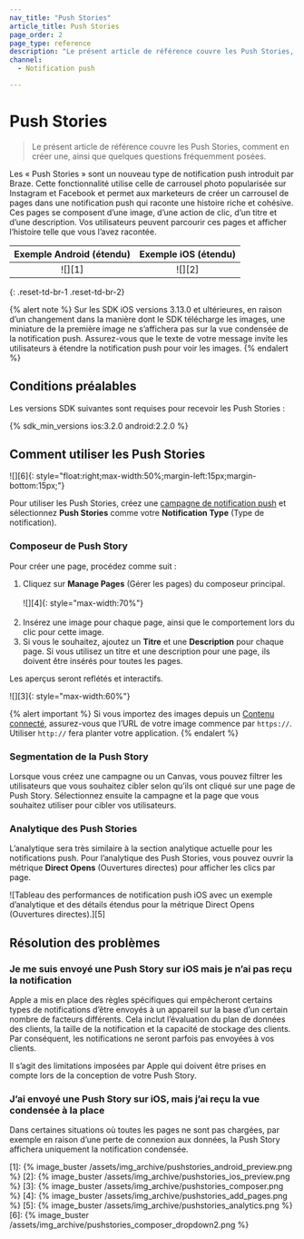 ```yaml
---
nav_title: "Push Stories"
article_title: Push Stories
page_order: 2
page_type: reference
description: "Le présent article de référence couvre les Push Stories, comment en créer une, ainsi que quelques questions fréquemment posées."
channel:
  - Notification push

---
```


# Push Stories

> Le présent article de référence couvre les Push Stories, comment en créer une, ainsi que quelques questions fréquemment posées.

Les « Push Stories » sont un nouveau type de notification push introduit par Braze. Cette fonctionnalité utilise celle de carrousel photo popularisée sur Instagram et Facebook et permet aux marketeurs de créer un carrousel de pages dans une notification push qui raconte une histoire riche et cohésive. Ces pages se composent d’une image, d’une action de clic, d’un titre et d’une description. Vos utilisateurs peuvent parcourir ces pages et afficher l’histoire telle que vous l’avez racontée.

| Exemple Android (étendu) | Exemple iOS (étendu) |
| :-----: | :----------: |
| ![][1] | ![][2] |
{: .reset-td-br-1 .reset-td-br-2}

{% alert note %}
Sur les SDK iOS versions 3.13.0 et ultérieures, en raison d’un changement dans la manière dont le SDK télécharge les images, une miniature de la première image ne s’affichera pas sur la vue condensée de la notification push. Assurez-vous que le texte de votre message invite les utilisateurs à étendre la notification push pour voir les images.
{% endalert %}

## Conditions préalables

Les versions SDK suivantes sont requises pour recevoir les Push Stories :

{% sdk_min_versions ios:3.2.0 android:2.2.0 %}


## Comment utiliser les Push Stories

![][6]{: style="float:right;max-width:50%;margin-left:15px;margin-bottom:15px;"}

Pour utiliser les Push Stories, créez une [campagne de notification push]({{site.baseurl}}/user_guide/message_building_by_channel/push/creating_a_push_message/) et sélectionnez **Push Stories** comme votre **Notification Type** (Type de notification).

### Composeur de Push Story

Pour créer une page, procédez comme suit :

1. Cliquez sur **Manage Pages** (Gérer les pages) du composeur principal.
    <br><br>![][4]{: style="max-width:70%"}<br><br>
2. Insérez une image pour chaque page, ainsi que le comportement lors du clic pour cette image.
3. Si vous le souhaitez, ajoutez un **Titre** et une **Description** pour chaque page. Si vous utilisez un titre et une description pour une page, ils doivent être insérés pour toutes les pages.

Les aperçus seront reflétés et interactifs.

![][3]{: style="max-width:60%"}

{% alert important %}
Si vous importez des images depuis un [Contenu connecté]({{site.baseurl}}/user_guide/personalization_and_dynamic_content/connected_content/about_connected_content/#about-connected-content), assurez-vous que l’URL de votre image commence par `https://`. Utiliser `http://` fera planter votre application.
{% endalert %}

### Segmentation de la Push Story

Lorsque vous créez une campagne ou un Canvas, vous pouvez filtrer les utilisateurs que vous souhaitez cibler selon qu’ils ont cliqué sur une page de Push Story. Sélectionnez ensuite la campagne et la page que vous souhaitez utiliser pour cibler vos utilisateurs.

### Analytique des Push Stories

L’analytique sera très similaire à la section analytique actuelle pour les notifications push. Pour l’analytique des Push Stories, vous pouvez ouvrir la métrique **Direct Opens** (Ouvertures directes) pour afficher les clics par page.

![Tableau des performances de notification push iOS avec un exemple d’analytique et des détails étendus pour la métrique Direct Opens (Ouvertures directes).][5]

## Résolution des problèmes

### Je me suis envoyé une Push Story sur iOS mais je n’ai pas reçu la notification

Apple a mis en place des règles spécifiques qui empêcheront certains types de notifications d’être envoyés à un appareil sur la base d’un certain nombre de facteurs différents. Cela inclut l’évaluation du plan de données des clients, la taille de la notification et la capacité de stockage des clients. Par conséquent, les notifications ne seront parfois pas envoyées à vos clients.

Il s’agit des limitations imposées par Apple qui doivent être prises en compte lors de la conception de votre Push Story.

### J’ai envoyé une Push Story sur iOS, mais j’ai reçu la vue condensée à la place

Dans certaines situations où toutes les pages ne sont pas chargées, par exemple en raison d’une perte de connexion aux données, la Push Story affichera uniquement la notification condensée.


[1]: {% image_buster /assets/img_archive/pushstories_android_preview.png %}
[2]: {% image_buster /assets/img_archive/pushstories_ios_preview.png %}
[3]: {% image_buster /assets/img_archive/pushstories_composer.png %}
[4]: {% image_buster /assets/img_archive/pushstories_add_pages.png %}
[5]: {% image_buster /assets/img_archive/pushstories_analytics.png %}
[6]: {% image_buster /assets/img_archive/pushstories_composer_dropdown2.png %}
